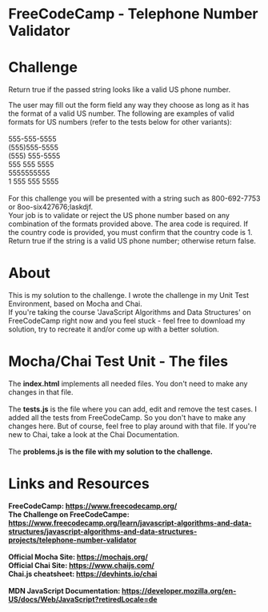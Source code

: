 # FreeCodeCamp - Telephone Number Validator

# Challenge
Return true if the passed string looks like a valid US phone number.

The user may fill out the form field any way they choose as long as it has the format of a valid US number. The following are examples of valid formats for US numbers (refer to the tests below for other variants):
<br><br>
555-555-5555<br>
(555)555-5555<br>
(555) 555-5555<br>
555 555 5555<br>
5555555555<br>
1 555 555 5555<br><br>
For this challenge you will be presented with a string such as 800-692-7753 or 8oo-six427676;laskdjf. <br>Your job is to validate or reject the US phone number based on any combination of the formats provided above. The area code is required. If the country code is provided, you must confirm that the country code is 1. Return true if the string is a valid US phone number; otherwise return false.

# About 
This is my solution to the challenge. I wrote the challenge in my Unit Test Environment, based on Mocha and Chai.<br>
If you're taking the course 'JavaScript Algorithms and Data Structures' on FreeCodeCamp right now and you feel stuck - feel free to download my solution, try to recreate it and/or come up with a better solution.

# Mocha/Chai Test Unit - The files
The <strong>index.html</strong> implements all needed files. You don't need to make any changes in that file.<br><br>
The <strong>tests.js</strong> is the file where you can add, edit and remove the test cases. I added all the tests from FreeCodeCamp. So you don't have to make any changes here. But of course, feel free to play around with that file. If you're new to Chai, take a look at the Chai Documentation.<br><br>
The <strong>problems.js</stong> is the file with my solution to the challenge.


# Links and Resources
FreeCodeCamp: https://www.freecodecamp.org/<br>
The Challenge on FreeCodeCampe: https://www.freecodecamp.org/learn/javascript-algorithms-and-data-structures/javascript-algorithms-and-data-structures-projects/telephone-number-validator<br><br>
Official Mocha Site: https://mochajs.org/<br>
Official Chai Site: https://www.chaijs.com/<br>
Chai.js cheatsheet: https://devhints.io/chai<br><br>
MDN JavaScript Documentation: https://developer.mozilla.org/en-US/docs/Web/JavaScript?retiredLocale=de


